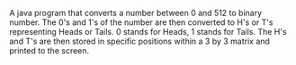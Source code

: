 A java program that converts a number between 0 and 512 to binary number. The 0's and 1's of the number are then converted to H's or T's representing Heads or Tails. 
0 stands for Heads, 1 stands for Tails. The H's and T's are then stored in specific positions within a 3 by 3 matrix and printed to the screen. 

